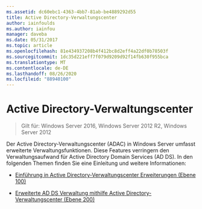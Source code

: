 ```yaml
---
ms.assetid: dc60ebc1-4363-4bb7-81ab-be4889292d55
title: Active Directory-Verwaltungscenter
author: iainfoulds
ms.author: iainfou
manager: daveba
ms.date: 05/31/2017
ms.topic: article
ms.openlocfilehash: 81e434937208b4f412bc8d2eff4a22df0b78503f
ms.sourcegitcommit: 1dc35d221eff7f079d9209d92f14fb630f955bca
ms.translationtype: MT
ms.contentlocale: de-DE
ms.lasthandoff: 08/26/2020
ms.locfileid: "88940100"
---
```

# <a name="active-directory-administrative-center"></a>Active Directory-Verwaltungscenter

>Gilt für: Windows Server 2016, Windows Server 2012 R2, Windows Server 2012

Der Active Directory-Verwaltungscenter (ADAC) in Windows Server umfasst erweiterte Verwaltungsfunktionen. Diese Features verringern den Verwaltungsaufwand für Active Directory Domain Services (AD DS). In den folgenden Themen finden Sie eine Einleitung und weitere Informationen:

-   [Einführung in Active Directory-Verwaltungscenter Erweiterungen &#40;Ebene 100&#41;](../../../ad-ds/get-started/adac/Introduction-to-Active-Directory-Administrative-Center-Enhancements--Level-100-.md)

-   [Erweiterte AD DS Verwaltung mithilfe Active Directory-Verwaltungscenter &#40;Ebene 200&#41;](../../../ad-ds/get-started/adac/Advanced-AD-DS-Management-Using-Active-Directory-Administrative-Center--Level-200-.md)



